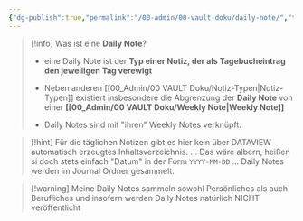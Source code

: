 ```yaml
---
{"dg-publish":true,"permalink":"/00-admin/00-vault-doku/daily-note/","tags":["class/admin"],"noteIcon":""}
---
```



> [!info] Was ist eine **Daily Note**?
> - eine Daily Note ist der **Typ einer Notiz, der als Tagebucheintrag den jeweiligen Tag verewigt** 
> 
> - Neben anderen [[00_Admin/00 VAULT Doku/Notiz-Typen\|Notiz-Typen]] existiert insbesondere die Abgrenzung der **Daily Note** von einer **[[00_Admin/00 VAULT Doku/Weekly Note\|Weekly Note]]**
> - Daily Notes sind mit "ihren" Weekly Notes verknüpft.

> [!hint] Für die täglichen Notizen gibt es hier kein über DATAVIEW automatisch erzeugtes Inhaltsverzeichnis. ... Das wäre albern, heißen si doch stets einfach "Datum" in der Form `YYYY-MM-DD` ... Daily Notes werden im Journal Ordner gesammelt. 

> [!warning] Meine Daily Notes sammeln sowohl Persönliches als auch Berufliches und insofern werden Daily Notes natürlich NICHT veröffentlicht 

